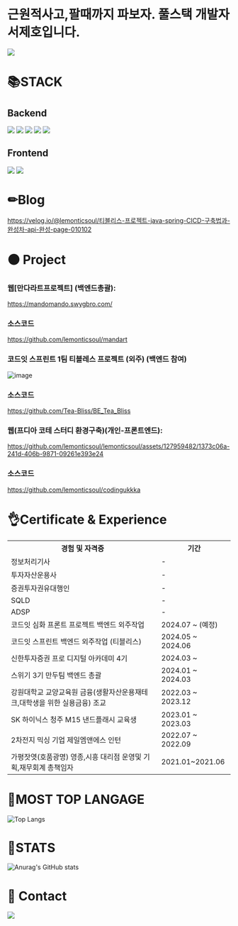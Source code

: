 # **근원적사고,팔때까지 파보자. 풀스택 개발자 서제호입니다.**




<a href="https://hits.seeyoufarm.com"><img src="https://hits.seeyoufarm.com/api/count/incr/badge.svg?url=https%3A%2F%2Fgithub.com%2Flemonticsoul&count_bg=%233DBCC8&title_bg=%23555555&icon=&icon_color=%23E7E7E7&title=hits&edge_flat=false"/></a>




# 📚STACK

## Backend
<img src="https://img.shields.io/badge/spring boot-6DB33F?style=for-the-badge&logo=spring boot&logoColor=white"> <img src="https://img.shields.io/badge/python -3776AB?style=for-the-badge&logo=python&logoColor=white"> <img src="https://img.shields.io/badge/pytorch-EE4C2C?style=for-the-badge&logo=pytorch&logoColor=white"> <img src="https://img.shields.io/badge/R-276DC3?style=for-the-badge&logo=R&logoColor=white"> <img src="https://img.shields.io/badge/mariadb-1F305F?style=for-the-badge&logo=mariadb&logoColor=white"> 

## Frontend
<img src="https://img.shields.io/badge/react-61DAFB?style=for-the-badge&logo=react&logoColor=white"> <img src="https://img.shields.io/badge/javascript-F7DF1E?style=for-the-badge&logo=javascript&logoColor=white"> 


# ✏Blog


https://velog.io/@lemonticsoul/티블리스-프로젝트-java-spring-CICD-구축법과-완성차-api-완성-page-010102

# ⚫ Project

### 웹[만다라트프로젝트] (백엔드총괄):
https://mandomando.swygbro.com/

### 소스코드
https://github.com/lemonticsoul/mandart

### 코드잇 스프린트 1팀 티블레스 프로젝트 (외주) (백엔드 참여)

![image](https://github.com/lemonticsoul/lemonticsoul/assets/127959482/1ab2833e-b728-44f6-8618-67ebf6508907)

### 소스코드

https://github.com/Tea-Bliss/BE_Tea_Bliss

### 웹(프디아 코테 스터디 환경구축)(개인-프론트엔드):


https://github.com/lemonticsoul/lemonticsoul/assets/127959482/1373c06a-241d-406b-9871-09261e393e24


### 소스코드
https://github.com/lemonticsoul/codingukkka


# 👌Certificate & Experience

<table>
  <tr>
    <th>경험 및 자격증</th>
    <th>기간</th>
  </tr>
  <tr>
    <td>정보처리기사</td>
    <td>-</td>
  </tr>
  <tr>
    <td>투자자산운용사</td>
    <td>-</td>
  </tr>
  <tr>
    <td>증권투자권유대행인</td>
    <td>-</td>
  </tr>
  <tr>
    <td>SQLD</td>
    <td>-</td>
  </tr>
  <tr>
    <td>ADSP</td>
    <td>-</td>
  </tr>
  <tr>
    <td>코드잇 심화 프론트 프로젝트 백엔드 외주작업</td>
    <td>2024.07 ~ (예정) </td>
  </tr>
  <tr>
    <td>코드잇 스프린트 백엔드 외주작업 (티블리스)</td>
    <td>2024.05 ~ 2024.06</td>
  </tr>
  <tr>
    <td>신한투자증권 프로 디지털 아카데미 4기</td>
    <td>2024.03 ~ </td>
  </tr>
   <tr>
    <td>스위기 3기 만두팀 백엔드 총괄</td>
    <td>2024.01 ~ 2024.03</td>
  </tr>
  <tr>
    <td>강원대학교 교양교육원 금융(생활자산운용재테크,대학생을 위한 실용금융) 조교</td>
    <td>2022.03 ~ 2023.12</td>
  </tr>
  <tr>
    <td>SK 하이닉스 청주 M15 낸드플래시 교육생 </td>
    <td>2023.01 ~ 2023.03</td>
  </tr>
  <tr>
    <td>2차전지 믹싱 기업 제일엠앤에스 인턴</td>
    <td>2022.07 ~ 2022.09</td>
  </tr>
  <tr>
    <td>가평잣엿(호품광명) 영종,시흥 대리점 운영및 기획,재무회계 총책임자</td>
    <td>2021.01~2021.06</td>
  </tr>
</table>


# 📍MOST TOP LANGAGE

![Top Langs](https://github-readme-stats.vercel.app/api/top-langs/?username=lemonticsoul&layout=compact&theme=dracula)


# 💁STATS

![Anurag's GitHub stats](https://github-readme-stats.vercel.app/api?username=lemonticsoul&show_icons=true&theme=dracula)


# 🙏 Contact
<a href="mailto:sjho714@naver.com">
   <img src="https://img.shields.io/badge/Gmail-d14836?style=flat-square&logo=Gmail&logoColor=white&link=sjho714@naver.com"/>
</a>

